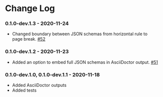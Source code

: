 # Change Log

### 0.1.0-dev.1.3 - 2020-11-24

* Changed boundary between JSON schemas from horizontal rule to page break. [#52](https://github.com/CesiumGS/wetzel/issues/52)

### 0.1.0-dev.1.2 - 2020-11-23

* Added an option to embed full JSON schemas in AsciiDoctor output. [#51](https://github.com/CesiumGS/wetzel/pull/51)

### 0.1.0-dev.1.0, 0.1.0-dev.1.1 - 2020-11-18

* Added AsciiDoctor outputs
* Added tests
